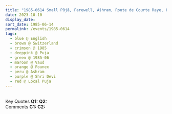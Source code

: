 ```yaml
---
title: "1985-0614 Small Pūjā, Farewell, Āśhram, Route de Courte Raye, Founex (19 kms N of Geneva), Vaud, Switzerland"
date: 2023-10-10
display_date: 
sort_date: 1985-06-14
permalink: /events/1985-0614
tags:
  - blue @ English
  - brown @ Switzerland
  - crimson @ 1985
  - deeppink @ Puja
  - green @ 1985-06
  - maroon @ Vaud
  - orange @ Founex
  - peru @ Ashram
  - purple @ Shri Devi
  - red @ Local Puja
---
```


<br>

<wave-list>
  <list-title color="DarkSeaGreen" width="55">Key Quotes</list-title>
  <list-item color="BlanchedAlmond" width="280"><b>Q1:</b> <i></i></list-item>
  <list-item color="Lavender" width="280"><b>Q2:</b> <i></i></list-item>
</wave-list>

<br>

<wave-list>
  <list-title color="DarkSeaGreen" width="55">Comments</list-title>
  <list-item color="BlanchedAlmond" width="280"><b>C1:</b> <i></i></list-item>
  <list-item color="Lavender" width="280"><b>C2:</b> <i></i></list-item>
</wave-list>